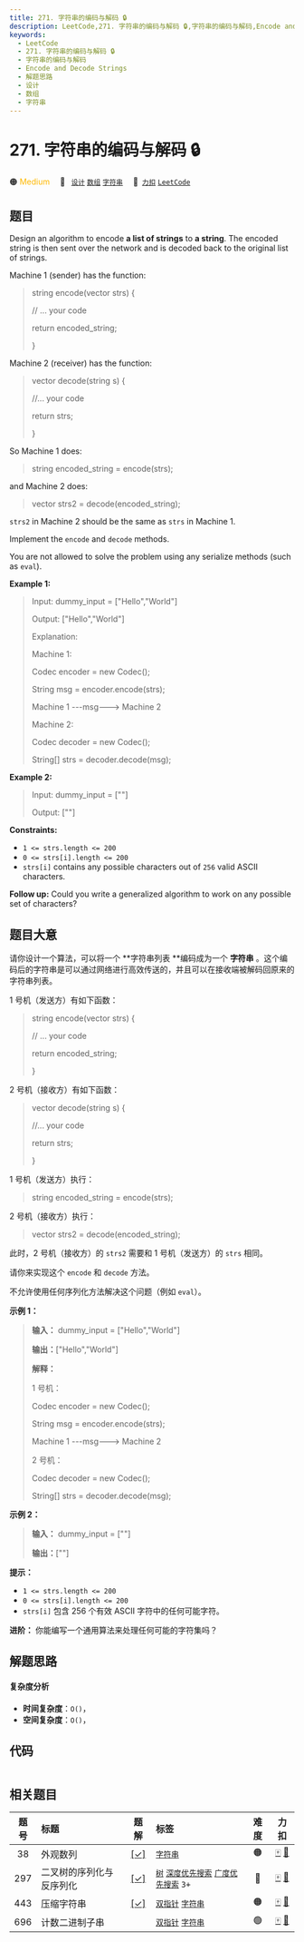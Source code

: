 ```yaml
---
title: 271. 字符串的编码与解码 🔒
description: LeetCode,271. 字符串的编码与解码 🔒,字符串的编码与解码,Encode and Decode Strings,解题思路,设计,数组,字符串
keywords:
  - LeetCode
  - 271. 字符串的编码与解码 🔒
  - 字符串的编码与解码
  - Encode and Decode Strings
  - 解题思路
  - 设计
  - 数组
  - 字符串
---
```


# 271. 字符串的编码与解码 🔒

🟠 <font color=#ffb800>Medium</font>&emsp; 🔖&ensp; [`设计`](/tag/design.md) [`数组`](/tag/array.md) [`字符串`](/tag/string.md)&emsp; 🔗&ensp;[`力扣`](https://leetcode.cn/problems/encode-and-decode-strings) [`LeetCode`](https://leetcode.com/problems/encode-and-decode-strings)

## 题目

Design an algorithm to encode **a list of strings** to **a string**. The
encoded string is then sent over the network and is decoded back to the
original list of strings.

Machine 1 (sender) has the function:

> 
> 
> 
> 
> 
> string encode(vector<string> strs) {
> 
>   // ... your code
> 
>   return encoded_string;
> 
> }

Machine 2 (receiver) has the function:

> 
> 
> 
> 
> 
> vector<string> decode(string s) {
> 
>   //... your code
> 
>   return strs;
> 
> }
> 
> 

So Machine 1 does:

> 
> 
> 
> 
> 
> string encoded_string = encode(strs);
> 
> 

and Machine 2 does:

> 
> 
> 
> 
> 
> vector<string> strs2 = decode(encoded_string);
> 
> 

`strs2` in Machine 2 should be the same as `strs` in Machine 1.

Implement the `encode` and `decode` methods.

You are not allowed to solve the problem using any serialize methods (such as
`eval`).



**Example 1:**

> Input: dummy_input = ["Hello","World"]
> 
> Output: ["Hello","World"]
> 
> Explanation:
> 
> Machine 1:
> 
> Codec encoder = new Codec();
> 
> String msg = encoder.encode(strs);
> 
> Machine 1 ---msg---> Machine 2
> 
> 
> 
> Machine 2:
> 
> Codec decoder = new Codec();
> 
> String[] strs = decoder.decode(msg);

**Example 2:**

> Input: dummy_input = [""]
> 
> Output: [""]

**Constraints:**

  * `1 <= strs.length <= 200`
  * `0 <= strs[i].length <= 200`
  * `strs[i]` contains any possible characters out of `256` valid ASCII characters.



**Follow up:** Could you write a generalized algorithm to work on any possible
set of characters?


## 题目大意

请你设计一个算法，可以将一个 **字符串列表  **编码成为一个 **字符串**
。这个编码后的字符串是可以通过网络进行高效传送的，并且可以在接收端被解码回原来的字符串列表。

1 号机（发送方）有如下函数：

> 
> 
> 
> 
> 
> string encode(vector<string> strs) {
> 
>   // ... your code
> 
>   return encoded_string;
> 
> }

2 号机（接收方）有如下函数：

> 
> 
> 
> 
> 
> vector<string> decode(string s) {
> 
>   //... your code
> 
>   return strs;
> 
> }
> 
> 

1 号机（发送方）执行：

> 
> 
> 
> 
> 
> string encoded_string = encode(strs);
> 
> 

2 号机（接收方）执行：

> 
> 
> 
> 
> 
> vector<string> strs2 = decode(encoded_string);
> 
> 

此时，2 号机（接收方）的 `strs2` 需要和 1 号机（发送方）的 `strs` 相同。

请你来实现这个 `encode` 和 `decode` 方法。

不允许使用任何序列化方法解决这个问题（例如 `eval`）。



**示例 1：**

> 
> 
> 
> 
> 
> **输入：** dummy_input = ["Hello","World"]
> 
> **输出：**["Hello","World"]
> 
> **解释：**
> 
> 1 号机：
> 
> Codec encoder = new Codec();
> 
> String msg = encoder.encode(strs);
> 
> Machine 1 ---msg---> Machine 2
> 
> 
> 
> 2 号机：
> 
> Codec decoder = new Codec();
> 
> String[] strs = decoder.decode(msg);
> 
> 

**示例 2：**

> 
> 
> 
> 
> 
> **输入：** dummy_input = [""]
> 
> **输出：**[""]
> 
> 



**提示：**

  * `1 <= strs.length <= 200`
  * `0 <= strs[i].length <= 200`
  * `strs[i]` 包含 256 个有效 ASCII 字符中的任何可能字符。



**进阶：** 你能编写一个通用算法来处理任何可能的字符集吗？


## 解题思路

#### 复杂度分析

- **时间复杂度**：`O()`，
- **空间复杂度**：`O()`，

## 代码

```javascript

```

## 相关题目

<!-- prettier-ignore -->
| 题号 | 标题 | 题解 | 标签 | 难度 | 力扣 |
| :------: | :------ | :------: | :------ | :------: | :------: |
| 38 | 外观数列 | [[✓]](/problem/0038.md) |  [`字符串`](/tag/string.md) | 🟠 | [🀄️](https://leetcode.cn/problems/count-and-say) [🔗](https://leetcode.com/problems/count-and-say) |
| 297 | 二叉树的序列化与反序列化 | [[✓]](/problem/0297.md) |  [`树`](/tag/tree.md) [`深度优先搜索`](/tag/depth-first-search.md) [`广度优先搜索`](/tag/breadth-first-search.md) `3+` | 🔴 | [🀄️](https://leetcode.cn/problems/serialize-and-deserialize-binary-tree) [🔗](https://leetcode.com/problems/serialize-and-deserialize-binary-tree) |
| 443 | 压缩字符串 | [[✓]](/problem/0443.md) |  [`双指针`](/tag/two-pointers.md) [`字符串`](/tag/string.md) | 🟠 | [🀄️](https://leetcode.cn/problems/string-compression) [🔗](https://leetcode.com/problems/string-compression) |
| 696 | 计数二进制子串 |  |  [`双指针`](/tag/two-pointers.md) [`字符串`](/tag/string.md) | 🟢 | [🀄️](https://leetcode.cn/problems/count-binary-substrings) [🔗](https://leetcode.com/problems/count-binary-substrings) |